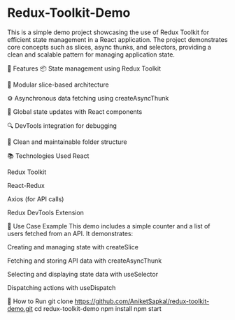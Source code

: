 # Redux-Toolkit-Demo
This is a simple demo project showcasing the use of Redux Toolkit for efficient state management in a React application. The project demonstrates core concepts such as slices, async thunks, and selectors, providing a clean and scalable pattern for managing application state.

🚀 Features
📦 State management using Redux Toolkit

🧩 Modular slice-based architecture

⚙️ Asynchronous data fetching using createAsyncThunk

🔄 Global state updates with React components

🔍 DevTools integration for debugging

📁 Clean and maintainable folder structure

📚 Technologies Used
React

Redux Toolkit

React-Redux

Axios (for API calls)

Redux DevTools Extension

📄 Use Case Example
This demo includes a simple counter and a list of users fetched from an API. It demonstrates:

Creating and managing state with createSlice

Fetching and storing API data with createAsyncThunk

Selecting and displaying state data with useSelector

Dispatching actions with useDispatch

🧪 How to Run
git clone https://github.com/AniketSapkal/redux-toolkit-demo.git
cd redux-toolkit-demo
npm install
npm start

